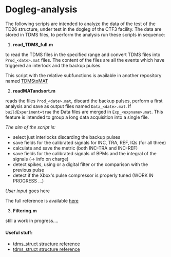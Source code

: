 # Dogleg-analysis
The following scripts are intended to analyze the data of the test of the TD26 structure, under test in the dogleg of the CTF3 facility.
The data are stored in TDMS files, to perform the analysis run these scripts in sequence:

1) __read_TDMS_full.m__

to read the TDMS files in the specified range and convert TDMS files into `Prod_<date>.mat` files. 
The content of the files are all the events which have triggered an interlock and the backup pulses.

This script with the relative subfunctions is available in another repository named [TDMStoMAT](https://github.com/esenes/TDMStoMAT)

2) __readMATandsort.m__

reads the files `Prod_<date>.mat`, discard the backup pulses, perform a first analysis and save as output files named `Data_<date>.mat`.
If `buildExperiment=true` the Data files are merged in `Exp_<expname>.mat`.
This feature is intended to group a long data acquisition into a single file.

_The aim of the script is:_
- select just interlocks discarding the backup pulses
- save fields for the calibrated signals for INC, TRA, REF, IQs (for all three)
- calculate and save the metric (both INC-TRA and INC-REF)
- save fields for the calibrated signals of BPMs and the integral of the signals (-> info on charge)
- detect spikes, using or a digital filter or the comparison with the previous pulse
- detect if the Xbox's pulse compressor is properly tuned (WORK IN PROGRESS ...)

_User input_
goes here




The full reference is available [here](https://github.com/esenes/Dogleg-analysis/blob/master/manual/readMATandsort_guide.md)

3) __Filtering.m__

still a work in progress.... 



#### Useful stuff:
* [tdms_struct structure reference](https://github.com/esenes/Dogleg-analysis/blob/master/manual/tdms_struct%20structure.md)
* [tdms_struct structure reference]()
